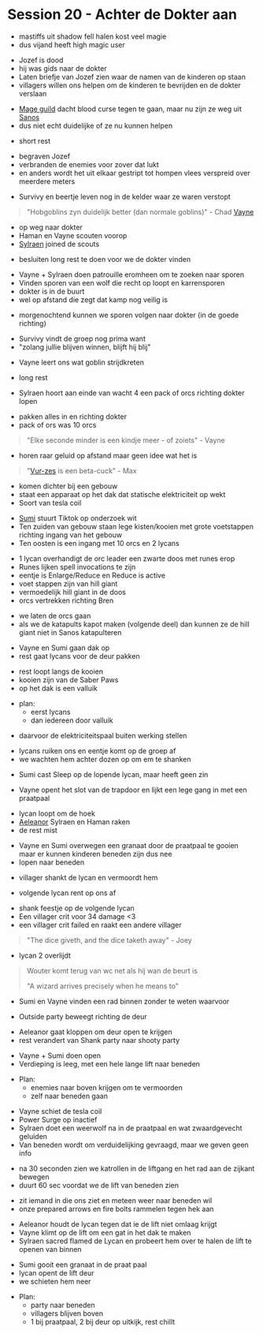 # Session 20 - Achter de Dokter aan

- mastiffs uit shadow fell halen kost veel magie
- dus vijand heeft high magic user

+ Jozef is dood
+ hij was gids naar de dokter
+ Laten briefje van Jozef zien waar de namen van de kinderen op staan
+ villagers willen ons helpen om de kinderen te bevrijden en de dokter verslaan

- [Mage guild](https://bookstack.hemels.me/books/Inquisitors/page/mage-guild) dacht blood curse tegen te gaan, maar nu zijn ze weg uit [Sanos](https://bookstack.hemels.me/books/Inquisitors/page/sanos)
- dus niet echt duidelijke of ze nu kunnen helpen

+ short rest

- begraven Jozef
- verbranden de enemies voor zover dat lukt
- en anders wordt het uit elkaar gestript tot hompen vlees verspreid over meerdere meters

+ Survivy en beertje leven nog in de kelder waar ze waren verstopt

> "Hobgoblins zyn duidelijk better (dan normale goblins)" - Chad [Vayne](https://bookstack.hemels.me/books/Inquisitors/page/vayne)

- op weg naar dokter
- Haman en Vayne scouten voorop
- [Sylraen](https://bookstack.hemels.me/books/Inquisitors/page/sylraen-morra) joined de scouts

+ besluiten long rest te doen voor we de dokter vinden

- Vayne + Sylraen doen patrouille eromheen om te zoeken naar sporen
- Vinden sporen van een wolf die recht op loopt en karrensporen
- dokter is in de buurt
- wel op afstand die zegt dat kamp nog veilig is

+ morgenochtend kunnen we sporen volgen naar dokter (in de goede richting)

- Survivy vindt de groep nog prima want
- "zolang jullie blijven winnen, blijft hij blij"

+ Vayne leert ons wat goblin strijdkreten

- long rest

+ Sylraen hoort aan einde van wacht 4 een pack of orcs richting dokter lopen

- pakken alles in en richting dokter
- pack of ors was 10 orcs

> "Elke seconde minder is een kindje meer - of zoiets" - Vayne

- horen raar geluid op afstand maar geen idee wat het is

> "[Vur-zes](https://bookstack.hemels.me/books/Inquisitors/page/sanos#Vur-zes%20Lunzik) is een beta-cuck" - Max

- komen dichter bij een gebouw
- staat een apparaat op het dak dat statische elektriciteit op wekt
- Soort van tesla coil

+ [Sumi](https://bookstack.hemels.me/books/Inquisitors/page/sumi) stuurt Tiktok op onderzoek wit
+ Ten zuiden van gebouw staan lege kisten/kooien met grote voetstappen richting ingang van het gebouw
+ Ten oosten is een ingang met 10 orcs en 2 lycans

- 1 lycan overhandigt de orc leader een zwarte doos met runes erop
- Runes lijken spell invocations te zijn
- eentje is Enlarge/Reduce en Reduce is active
- voet stappen zijn van hill giant
- vermoedelijk hill giant in de doos
- orcs vertrekken richting Bren

+ we laten de orcs gaan
+ als we de katapults kapot maken (volgende deel) dan kunnen ze de hill giant niet in Sanos katapulteren

- Vayne en Sumi gaan dak op
- rest gaat lycans voor de deur pakken

+ rest loopt langs de kooien
+ kooien zijn van de Saber Paws
+ op het dak is een valluik

- plan:
    - eerst lycans
    - dan iedereen door valluik

+ daarvoor de elektriciteitspaal buiten werking stellen

- lycans ruiken ons en eentje komt op de groep af
- we wachten hem achter dozen op om em te shanken

+ Sumi cast Sleep op de lopende lycan, maar heeft geen zin

- Vayne opent het slot van de trapdoor en lijkt een lege gang in met een praatpaal

+ lycan loopt om de hoek
+ [Aeleanor](https://bookstack.hemels.me/books/Inquisitors/page/aeleanor) Sylraen en Haman raken
+ de rest mist

- Vayne en Sumi overwegen een granaat door de praatpaal te gooien maar er kunnen kinderen beneden zijn dus nee
- lopen naar beneden

+ villager shankt de lycan en vermoordt hem

- volgende lycan rent op ons af

+ shank feestje op de volgende lycan
+ Een villager crit voor 34 damage <3
+ een villager crit failed en raakt een andere villager

> "The dice giveth, and the dice taketh away" - Joey

- lycan 2 overlijdt

> Wouter komt terug van wc net als hij wan de beurt is
>
> "A wizard arrives precisely when he means to"

- Sumi en Vayne vinden een rad binnen zonder te weten waarvoor

+ Outside party beweegt richting de deur

- Aeleanor gaat kloppen om deur open te krijgen
- rest verandert van Shank party naar shooty party

+ Vayne + Sumi doen open
+ Verdieping is leeg, met een hele lange lift naar beneden

- Plan:
    - enemies naar boven krijgen om te vermoorden
    - zelf naar beneden gaan

+ Vayne schiet de tesla coil
+ Power Surge op inactief
+ Sylraen doet een weerwolf na in de praatpaal en wat zwaardgevecht geluiden
+ Van beneden wordt om verduidelijking gevraagd, maar we geven geen info

- na 30 seconden zien we katrollen in de liftgang en het rad aan de zijkant bewegen
- duurt 60 sec voordat we de lift van beneden zien

+ zit iemand in die ons ziet en meteen weer naar beneden wil
+ onze prepared arrows en fire bolts rammelen tegen hek aan

- Aeleanor houdt de lycan tegen dat ie de lift niet omlaag krijgt
- Vayne klimt op de lift om een gat in het dak te maken
- Sylraen sacred flamed de Lycan en probeert hem over te halen de lift te openen van binnen

+ Sumi gooit een granaat in de praat paal
+ lycan opent de lift deur
+ we schieten hem neer

- Plan:
    - party naar beneden
    - villagers blijven boven
    - 1 bij praatpaal, 2 bij deur op uitkijk, rest chillt
